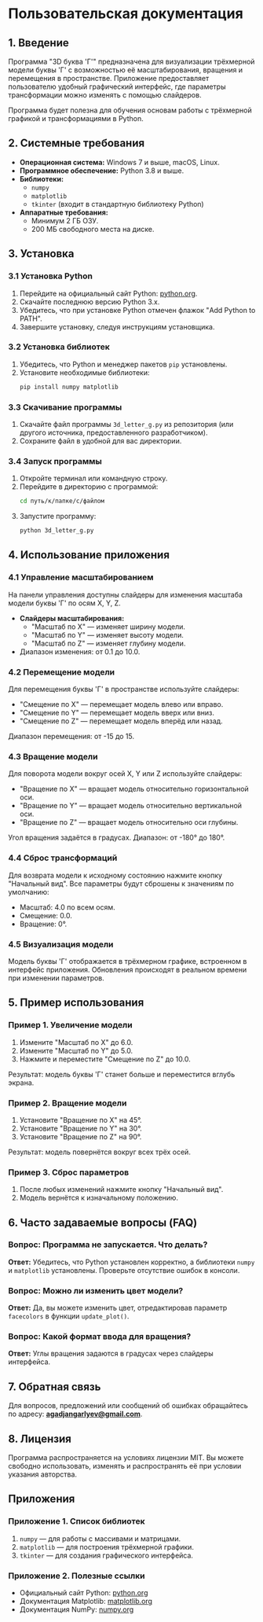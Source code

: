 # Пользовательская документация

## 1. Введение

Программа "3D буква 'Г'" предназначена для визуализации трёхмерной модели буквы 'Г' с возможностью её масштабирования, вращения и перемещения в пространстве. Приложение предоставляет пользователю удобный графический интерфейс, где параметры трансформации можно изменять с помощью слайдеров.

Программа будет полезна для обучения основам работы с трёхмерной графикой и трансформациями в Python. 

## 2. Системные требования

- **Операционная система:** Windows 7 и выше, macOS, Linux.
- **Программное обеспечение:** Python 3.8 и выше.
- **Библиотеки:**
  - `numpy`
  - `matplotlib`
  - `tkinter` (входит в стандартную библиотеку Python)
- **Аппаратные требования:**
  - Минимум 2 ГБ ОЗУ.
  - 200 МБ свободного места на диске.

## 3. Установка

### 3.1 Установка Python

1. Перейдите на официальный сайт Python: [python.org](https://www.python.org).
2. Скачайте последнюю версию Python 3.x.
3. Убедитесь, что при установке Python отмечен флажок "Add Python to PATH".
4. Завершите установку, следуя инструкциям установщика.

### 3.2 Установка библиотек

1. Убедитесь, что Python и менеджер пакетов `pip` установлены.
2. Установите необходимые библиотеки:
   ```bash
   pip install numpy matplotlib
   ```

### 3.3 Скачивание программы

1. Скачайте файл программы `3d_letter_g.py` из репозитория (или другого источника, предоставленного разработчиком).
2. Сохраните файл в удобной для вас директории.

### 3.4 Запуск программы

1. Откройте терминал или командную строку.
2. Перейдите в директорию с программой:
   ```bash
   cd путь/к/папке/с/файлом
   ```
3. Запустите программу:
   ```bash
   python 3d_letter_g.py
   ```

## 4. Использование приложения

### 4.1 Управление масштабированием

На панели управления доступны слайдеры для изменения масштаба модели буквы 'Г' по осям X, Y, Z. 

- **Слайдеры масштабирования:**
  - "Масштаб по X" — изменяет ширину модели.
  - "Масштаб по Y" — изменяет высоту модели.
  - "Масштаб по Z" — изменяет глубину модели.
- Диапазон изменения: от 0.1 до 10.0.

### 4.2 Перемещение модели

Для перемещения буквы 'Г' в пространстве используйте слайдеры:
- "Смещение по X" — перемещает модель влево или вправо.
- "Смещение по Y" — перемещает модель вверх или вниз.
- "Смещение по Z" — перемещает модель вперёд или назад.

Диапазон перемещения: от -15 до 15.

### 4.3 Вращение модели

Для поворота модели вокруг осей X, Y или Z используйте слайдеры:
- "Вращение по X" — вращает модель относительно горизонтальной оси.
- "Вращение по Y" — вращает модель относительно вертикальной оси.
- "Вращение по Z" — вращает модель относительно оси глубины.

Угол вращения задаётся в градусах. Диапазон: от -180° до 180°.

### 4.4 Сброс трансформаций

Для возврата модели к исходному состоянию нажмите кнопку "Начальный вид". Все параметры будут сброшены к значениям по умолчанию:
- Масштаб: 4.0 по всем осям.
- Смещение: 0.0.
- Вращение: 0°.

### 4.5 Визуализация модели

Модель буквы 'Г' отображается в трёхмерном графике, встроенном в интерфейс приложения. Обновления происходят в реальном времени при изменении параметров.

## 5. Пример использования

### Пример 1. Увеличение модели
1. Измените "Масштаб по X" до 6.0.
2. Измените "Масштаб по Y" до 5.0.
3. Нажмите и переместите "Смещение по Z" до 10.0.

Результат: модель буквы 'Г' станет больше и переместится вглубь экрана.

### Пример 2. Вращение модели
1. Установите "Вращение по X" на 45°.
2. Установите "Вращение по Y" на 30°.
3. Установите "Вращение по Z" на 90°.

Результат: модель повернётся вокруг всех трёх осей.

### Пример 3. Сброс параметров
1. После любых изменений нажмите кнопку "Начальный вид".
2. Модель вернётся к изначальному положению.

## 6. Часто задаваемые вопросы (FAQ)

### Вопрос: Программа не запускается. Что делать?
**Ответ:** Убедитесь, что Python установлен корректно, а библиотеки `numpy` и `matplotlib` установлены. Проверьте отсутствие ошибок в консоли.

### Вопрос: Можно ли изменить цвет модели?
**Ответ:** Да, вы можете изменить цвет, отредактировав параметр `facecolors` в функции `update_plot()`.

### Вопрос: Какой формат ввода для вращения?
**Ответ:** Углы вращения задаются в градусах через слайдеры интерфейса.

## 7. Обратная связь

Для вопросов, предложений или сообщений об ошибках обращайтесь по адресу: **agadjangarlyev@gmail.com**.

## 8. Лицензия

Программа распространяется на условиях лицензии MIT. Вы можете свободно использовать, изменять и распространять её при условии указания авторства.

## Приложения

### Приложение 1. Список библиотек
1. `numpy` — для работы с массивами и матрицами.
2. `matplotlib` — для построения трёхмерной графики.
3. `tkinter` — для создания графического интерфейса.

### Приложение 2. Полезные ссылки
- Официальный сайт Python: [python.org](https://www.python.org/)
- Документация Matplotlib: [matplotlib.org](https://matplotlib.org/)
- Документация NumPy: [numpy.org](https://numpy.org/)

